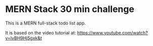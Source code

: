 # MERN Stack 30 min challenge

This is a MERN full-stack todo list app.

It is based on the video tutorial at:
https://www.youtube.com/watch?v=lvBH9Hj5gxk&t


